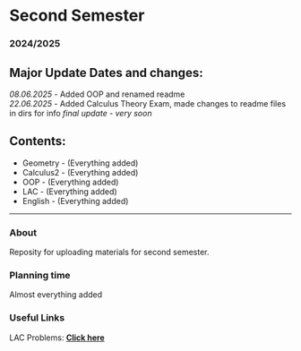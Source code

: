 # Second Semester
### 2024/2025

## Major Update Dates and changes:
*08.06.2025* - Added OOP and renamed readme \
*22.06.2025* - Added Calculus Theory Exam, made changes to readme files in dirs for info
*final update - very soon*

## Contents:

- Geometry - (Everything added)
- Calculus2 - (Everything added)
- OOP - (Everything added)
- LAC - (Everything added)
- English - (Everything added)

---

### About

Reposity for uploading materials for second semester.

### Planning time

Almost everything added

### Useful Links

LAC Problems: [**Click here**](https://store.fmi.uni-sofia.bg/fmi/logic/eai.html)
